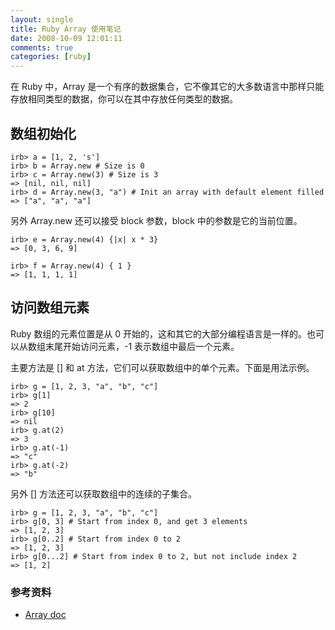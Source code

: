 ```yaml
---
layout: single
title: Ruby Array 使用笔记
date: 2008-10-09 12:01:11
comments: true
categories: [ruby]
---
```


在 Ruby 中，Array 是一个有序的数据集合，它不像其它的大多数语言中那样只能存放相同类型的数据，你可以在其中存放任何类型的数据。

## 数组初始化

```
irb> a = [1, 2, 's']
irb> b = Array.new # Size is 0
irb> c = Array.new(3) # Size is 3
=> [nil, nil, nil]
irb> d = Array.new(3, "a") # Init an array with default element filled
=> ["a", "a", "a"]
```

另外 Array.new 还可以接受 block 参数，block 中的参数是它的当前位置。

```
irb> e = Array.new(4) {|x| x * 3}
=> [0, 3, 6, 9]

irb> f = Array.new(4) { 1 }
=> [1, 1, 1, 1]

```

## 访问数组元素

Ruby 数组的元素位置是从 0 开始的，这和其它的大部分编程语言是一样的。也可以从数组末尾开始访问元素，-1 表示数组中最后一个元素。

主要方法是 [] 和 at 方法，它们可以获取数组中的单个元素。下面是用法示例。

```
irb> g = [1, 2, 3, "a", "b", "c"]
irb> g[1]
=> 2
irb> g[10]
=> nil
irb> g.at(2)
=> 3
irb> g.at(-1)
=> "c"
irb> g.at(-2)
=> "b"
```

另外 [] 方法还可以获取数组中的连续的子集合。

```
irb> g = [1, 2, 3, "a", "b", "c"]
irb> g[0, 3] # Start from index 0, and get 3 elements
=> [1, 2, 3]
irb> g[0..2] # Start from index 0 to 2
=> [1, 2, 3]
irb> g[0...2] # Start from index 0 to 2, but not include index 2
=> [1, 2]
```

### 参考资料

- [Array doc](http://www.ruby-doc.org/core-1.9.3/Array.html)
